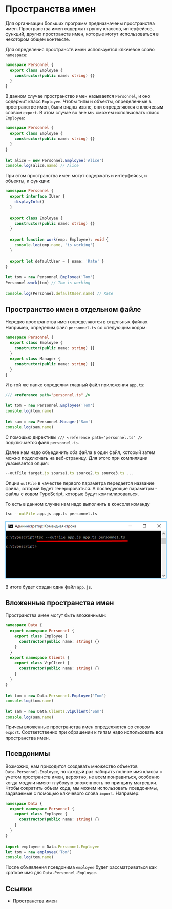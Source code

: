 # Пространства имен

Для организации больших программ предназначены пространства имен. Пространства имен содержат группу классов, интерфейсов, функций, других пространств имен, которые могут использоваться в некотором общем контексте.

Для определения пространств имен используется ключевое слово `namespace`:

```typescript
namespace Personnel {
  export class Employee {
    constructor(public name: string) {}
  }
}
```

В данном случае пространство имен называется `Personnel`, и оно содержит класс `Employee`. Чтобы типы и объекты, определенные в пространстве имен, были видны извне, они определяются с ключевым словом `export`. В этом случае во вне мы сможем использовать класс `Employee`:

```typescript
namespace Personnel {
  export class Employee {
    constructor(public name: string) {}
  }
}

let alice = new Personnel.Employee('Alice')
console.log(alice.name) // Alice
```

При этом пространства имен могут содержать и интерфейсы, и объекты, и функции:

```typescript
namespace Personnel {
  export interface IUser {
    displayInfo()
  }

  export class Employee {
    constructor(public name: string) {}
  }

  export function work(emp: Employee): void {
    console.log(emp.name, 'is working')
  }

  export let defaultUser = { name: 'Kate' }
}

let tom = new Personnel.Employee('Tom')
Personnel.work(tom) // Tom is working

console.log(Personnel.defaultUser.name) // Kate
```

## Пространство имен в отдельном файле

Нередко пространства имен определяются в отдельных файлах. Например, определим файл `personnel.ts` со следующим кодом:

```typescript
namespace Personnel {
  export class Employee {
    constructor(public name: string) {}
  }
  export class Manager {
    constructor(public name: string) {}
  }
}
```

И в той же папке определим главный файл приложения `app.ts`:

```typescript
/// <reference path="personnel.ts" />

let tom = new Personnel.Employee('Tom')
console.log(tom.name)

let sam = new Personnel.Manager('Sam')
console.log(sam.name)
```

С помощью директивы `/// <reference path="personnel.ts" />` подключается файл `personnel.ts`.

Далее нам надо объединить оба файла в один файл, который затем можно подключать на веб-страницу. Для этого при компиляции указывается опция:

```typescript
--outFile target.js sourse1.ts source2.ts source3.ts ...
```

Опции `outFile` в качестве первого параметра передается название файла, который будет генерироваться. А последующие параметры - файлы с кодом TypeScript, которые будут компилироваться.

То есть в данном случае нам надо выполнить в консоли команду

```bash
tsc --outFile app.js app.ts personnel.ts
```

![Пространства имен](namespaces-1.png)

В итоге будет создан один файл `app.js`.

## Вложенные пространства имен

Пространства имен могут быть вложенными:

```typescript
namespace Data {
  export namespace Personnel {
    export class Employee {
      constructor(public name: string) {}
    }
  }
  export namespace Clients {
    export class VipClient {
      constructor(public name: string) {}
    }
  }
}

let tom = new Data.Personnel.Employee('Tom')
console.log(tom.name)

let sam = new Data.Clients.VipClient('Sam')
console.log(sam.name)
```

Причем вложенные пространства имен определяются со словом `export`. Соответственно при обращении к типам надо использовать все пространства имен.

## Псевдонимы

Возможно, нам приходится создавать множество объектов `Data.Personnel.Employee`, но каждый раз набирать полное имя класса с учетом пространств имен, вероятно, не всем понравиться, особенно когда модули имеют глубокую вложенность по принципу матрешки. Чтобы сократить объем кода, мы можем использовать псевдонимы, задаваемые с помощью ключевого слова `import`. Например:

```typescript
namespace Data {
  export namespace Personnel {
    export class Employee {
      constructor(public name: string) {}
    }
  }
}

import employee = Data.Personnel.Employee
let tom = new employee('Tom')
console.log(tom.name)
```

После объявления псевдонима `employee` будет рассматриваться как краткое имя для `Data.Personnel.Employee`.

## Ссылки

- [Пространства имен](https://metanit.com/web/typescript/3.6.php)

